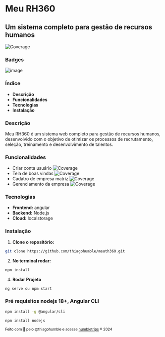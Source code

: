# Meu RH360 
## Um sistema completo para gestão de recursos humanos

![Coverage](https://img.shields.io/badge/coverage-70%25-brightgreen)

### Badges
![image](https://github.com/user-attachments/assets/8fb16a26-7e1f-4e11-994d-99e5527c73a9)

### Índice
* **Descrição**
* **Funcionalidades**
* **Tecnologias**
* **Instalação**

### Descrição
Meu RH360 é um sistema web completo para gestão de recursos humanos, desenvolvido com o objetivo de otimizar os processos de recrutamento, seleção, treinamento e desenvolvimento de talentos.

### Funcionalidades
* Criar conta usuário ![Coverage](https://img.shields.io/badge/coverage-100%25-brightgreen)
* Tela de boas vindas ![Coverage](https://img.shields.io/badge/coverage-100%25-brightgreen)
* Cadatro de empresa matriz ![Coverage](https://img.shields.io/badge/coverage-100%25-brightgreen)
* Gerenciamento da empresa ![Coverage](https://img.shields.io/badge/coverage-70%25-brightgreen)

### Tecnologias
* **Frontend:** angular
* **Backend:** Node.js
* **Cloud:** localstorage

### Instalação
1. **Clone o repositório:**
  ```bash
  git clone https://github.com/thiagohumble/meuth360.git
  ```
2. **No terminal rodar:**
  ```bash
  npm install
  ```
4. **Rodar Projeto**
  ```bash
  ng serve ou npm start
  ```
### Pré requisitos nodejs 18+, Angular CLI   
  ```bash
  npm install -g @angular/cli
  ```
  ```bash
  npm install nodejs
  ```

<sup> Feito com 💙 pelo @thiagohumble e acesse <a href="https://humbletrips.com.br/" target="_blank" rel="noopener">humbletrips</a> ® 2024</sup>